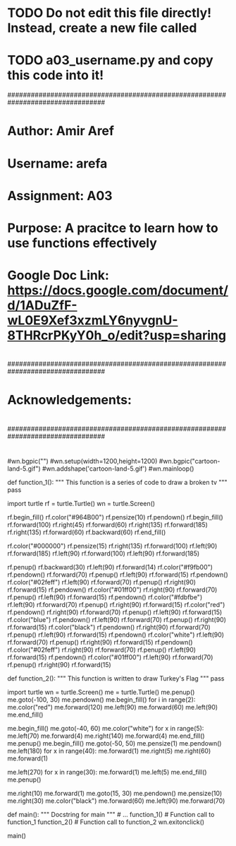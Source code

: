 
# TODO Do not edit this file directly! Instead, create a new file called
# TODO a03_username.py and copy this code into it!

#################################################################################
# Author: Amir Aref
# Username: arefa
#
# Assignment: A03
# Purpose: A pracitce to learn how to use functions effectively
# Google Doc Link: https://docs.google.com/document/d/1ADuZfF-wL0E9Xef3xzmLY6nyvgnU-8THRcrPKyY0h_o/edit?usp=sharing
#
#################################################################################
# Acknowledgements:
#
#
#################################################################################
#
#wn.bgpic("")
#wn.setup(width=1200,height=1200)
#wn.bgpic("cartoon-land-5.gif")
#wn.addshape('cartoon-land-5.gif')
#wn.mainloop()




def function_1():
    """
This function is a series of code to draw a broken tv
    """
    pass

import turtle
rf = turtle.Turtle()
wn = turtle.Screen()

rf.begin_fill()
rf.color("#964B00")
rf.pensize(10)
rf.pendown()
rf.begin_fill()
rf.forward(100)
rf.right(45)
rf.forward(60)
rf.right(135)
rf.forward(185)
rf.right(135)
rf.forward(60)
rf.backward(60)
rf.end_fill()

rf.color("#000000")
rf.pensize(15)
rf.right(135)
rf.forward(100)
rf.left(90)
rf.forward(185)
rf.left(90)
rf.forward(100)
rf.left(90)
rf.forward(185)

rf.penup()
rf.backward(30)
rf.left(90)
rf.forward(14)
rf.color("#f9fb00")
rf.pendown()
rf.forward(70)
rf.penup()
rf.left(90)
rf.forward(15)
rf.pendown()
rf.color("#02feff")
rf.left(90)
rf.forward(70)
rf.penup()
rf.right(90)
rf.forward(15)
rf.pendown()
rf.color("#01ff00")
rf.right(90)
rf.forward(70)
rf.penup()
rf.left(90)
rf.forward(15)
rf.pendown()
rf.color("#fdbfbe")
rf.left(90)
rf.forward(70)
rf.penup()
rf.right(90)
rf.forward(15)
rf.color("red")
rf.pendown()
rf.right(90)
rf.forward(70)
rf.penup()
rf.left(90)
rf.forward(15)
rf.color("blue")
rf.pendown()
rf.left(90)
rf.forward(70)
rf.penup()
rf.right(90)
rf.forward(15)
rf.color("black")
rf.pendown()
rf.right(90)
rf.forward(70)
rf.penup()
rf.left(90)
rf.forward(15)
rf.pendown()
rf.color("white")
rf.left(90)
rf.forward(70)
rf.penup()
rf.right(90)
rf.forward(15)
rf.pendown()
rf.color("#02feff")
rf.right(90)
rf.forward(70)
rf.penup()
rf.left(90)
rf.forward(15)
rf.pendown()
rf.color("#01ff00")
rf.left(90)
rf.forward(70)
rf.penup()
rf.right(90)
rf.forward(15)


def function_2():
    """
This function is written to draw Turkey's Flag
    """
    pass

import turtle
wn = turtle.Screen()
me = turtle.Turtle()
me.penup()
me.goto(-100, 30)
me.pendown()
me.begin_fill()
for i in range(2):
    me.color("red")
    me.forward(120)
    me.left(90)
    me.forward(60)
    me.left(90)
me.end_fill()

me.begin_fill()
me.goto(-40, 60)
me.color("white")
for x in range(5):
    me.left(70)
    me.forward(4)
    me.right(140)
    me.forward(4)
me.end_fill()
me.penup()
me.begin_fill()
me.goto(-50, 50)
me.pensize(1)
me.pendown()
me.left(180)
for x in range(40):
    me.forward(1)
    me.right(5)
me.right(60)
me.forward(1)

me.left(270)
for x in range(30):
    me.forward(1)
    me.left(5)
me.end_fill()
me.penup()


me.right(10)
me.forward(1)
me.goto(15, 30)
me.pendown()
me.pensize(10)
me.right(30)
me.color("black")
me.forward(60)
me.left(90)
me.forward(70)

def main():
    """
    Docstring for main
    """
    # ...
    function_1()            # Function call to function_1
    function_2()            # Function call to function_2
wn.exitonclick()

main()


